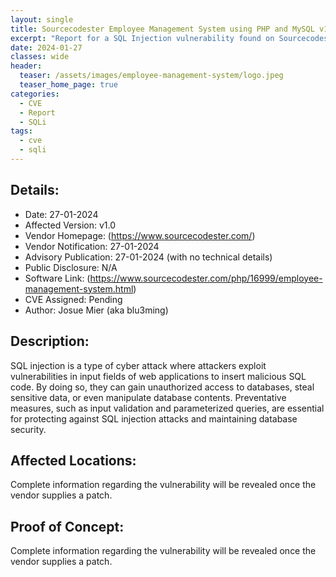 ```yaml
---
layout: single
title: Sourcecodester Employee Management System using PHP and MySQL v1.0 - SQL Injection
excerpt: "Report for a SQL Injection vulnerability found on Sourcecodester Employee Management System using PHP and MySQL v1.0"
date: 2024-01-27
classes: wide
header:
  teaser: /assets/images/employee-management-system/logo.jpeg
  teaser_home_page: true
categories:
  - CVE
  - Report
  - SQLi
tags:
  - cve
  - sqli
---
```


## Details:
- Date: 27-01-2024
- Affected Version: v1.0
- Vendor Homepage: (https://www.sourcecodester.com/)
- Vendor Notification: 27-01-2024
- Advisory Publication: 27-01-2024 (with no technical details)
- Public Disclosure: N/A
- Software Link: (https://www.sourcecodester.com/php/16999/employee-management-system.html)
- CVE Assigned: Pending
- Author: Josue Mier (aka blu3ming)

## Description:
SQL injection is a type of cyber attack where attackers exploit vulnerabilities in input fields of web applications to insert malicious SQL code. By doing so, they can gain unauthorized access to databases, steal sensitive data, or even manipulate database contents. Preventative measures, such as input validation and parameterized queries, are essential for protecting against SQL injection attacks and maintaining database security.
## Affected Locations:
Complete information regarding the vulnerability will be revealed once the vendor supplies a patch.
## Proof of Concept:
Complete information regarding the vulnerability will be revealed once the vendor supplies a patch.